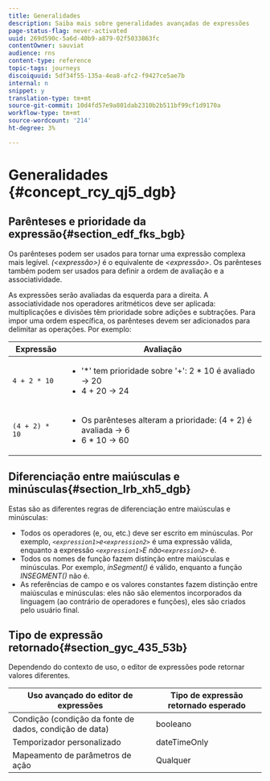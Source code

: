 ```yaml
---
title: Generalidades
description: Saiba mais sobre generalidades avançadas de expressões
page-status-flag: never-activated
uuid: 269d590c-5a6d-40b9-a879-02f5033863fc
contentOwner: sauviat
audience: rns
content-type: reference
topic-tags: journeys
discoiquuid: 5df34f55-135a-4ea8-afc2-f9427ce5ae7b
internal: n
snippet: y
translation-type: tm+mt
source-git-commit: 10d4fd57e9a801dab2310b2b511bf99cf1d9170a
workflow-type: tm+mt
source-wordcount: '214'
ht-degree: 3%

---
```



# Generalidades {#concept_rcy_qj5_dgb}

## Parênteses e prioridade da expressão{#section_edf_fks_bgb}

Os parênteses podem ser usados para tornar uma expressão complexa mais legível. _(&lt;expressão>)_ é o equivalente de _&lt;expressão>_. Os parênteses também podem ser usados para definir a ordem de avaliação e a associatividade.

As expressões serão avaliadas da esquerda para a direita. A associatividade nos operadores aritméticos deve ser aplicada: multiplicações e divisões têm prioridade sobre adições e subtrações. Para impor uma ordem específica, os parênteses devem ser adicionados para delimitar as operações. Por exemplo:

<!--```5 + 2 * 10 = 25, and (5 + 2) * 10 = 70```-->

| Expressão | Avaliação |
|--- |--- |
| `4 + 2 * 10` | <ul><li>&#39;*&#39; tem prioridade sobre &#39;+&#39;: 2 * 10 é avaliado → 20</li><li>4 + 20 → 24</li></ul> |
| `(4 + 2) * 10` | <ul><li>Os parênteses alteram a prioridade: (4 + 2) é avaliada → 6</li><li> 6 * 10 → 60</li></ul> |

## Diferenciação entre maiúsculas e minúsculas{#section_lrb_xh5_dgb}

Estas são as diferentes regras de diferenciação entre maiúsculas e minúsculas:

* Todos os operadores (e, ou, etc.) deve ser escrito em minúsculas. Por exemplo, _`<expression1>`e`<expression2>`_ é uma expressão válida, enquanto a expressão _`<expression1>`E não`<expression2>`_ é.
* Todos os nomes de função fazem distinção entre maiúsculas e minúsculas. Por exemplo, _inSegment()_ é válido, enquanto a função _INSEGMENT()_ não é.
* As referências de campo e os valores constantes fazem distinção entre maiúsculas e minúsculas: eles não são elementos incorporados da linguagem (ao contrário de operadores e funções), eles são criados pelo usuário final.

## Tipo de expressão retornado{#section_gyc_435_53b}

Dependendo do contexto de uso, o editor de expressões pode retornar valores diferentes.

| Uso avançado do editor de expressões | Tipo de expressão retornado esperado |
|--- |--- |
| Condição (condição da fonte de dados, condição de data) | booleano |
| Temporizador personalizado | dateTimeOnly |
| Mapeamento de parâmetros de ação | Qualquer |
